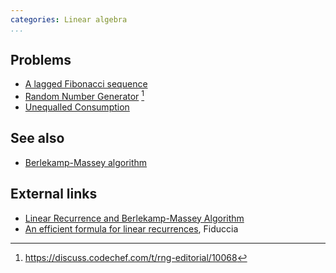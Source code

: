 ```yaml
---
categories: Linear algebra
...
```


## Problems
- [A lagged Fibonacci sequence](https://projecteuler.net/problem=258)
- [Random Number Generator](https://www.codechef.com/problems/RNG) [^1]
- [Unequalled Consumption](https://open.kattis.com/problems/consumption)

## See also
- [Berlekamp-Massey algorithm]()

## External links
- [Linear Recurrence and Berlekamp-Massey Algorithm](https://codeforces.com/blog/entry/61306)
- [An efficient formula for linear recurrences](https://sci-hub.se/10.1137/0214007), Fiduccia

[^1]: <https://discuss.codechef.com/t/rng-editorial/10068>